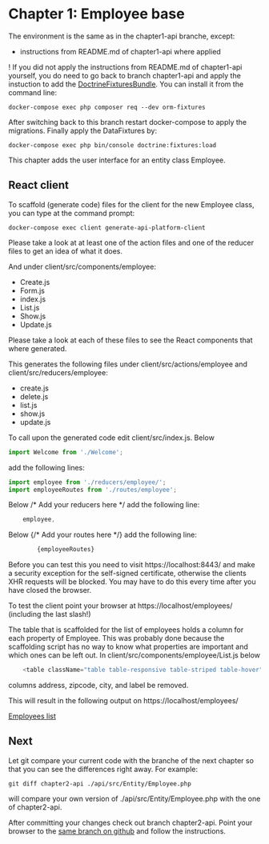 Chapter 1: Employee base
========================

The environment is the same as in the chapter1-api branche, except:
- instructions from README.md of chapter1-api where applied

! If you did not apply the instructions from README.md of chapter1-api
yourself, you do need to go back to branch chapter1-api and apply
the instuction to add  the [DoctrineFixturesBundle](https://symfony.com/doc/current/bundles/DoctrineFixturesBundle/index.html).
You can install it from the command line:
```shell
docker-compose exec php composer req --dev orm-fixtures
```
After switching back to this branch restart docker-compose to apply the migrations.
Finally apply the DataFixtures by:
```shell
docker-compose exec php bin/console doctrine:fixtures:load
```

This chapter adds the user interface for an entity class Employee.

React client
------------
To scaffold (generate code) files for the client for the new Employee class, you can 
type at the command prompt: 

```shell
docker-compose exec client generate-api-platform-client
```

Please take a look at at least one of the action files and one of the reducer files
to get an idea of what it does.

And under client/src/components/employee:
- Create.js
- Form.js
- index.js
- List.js
- Show.js
- Update.js

Please take a look at each of these files to see the React components 
that where generated. 

This generates the following files under client/src/actions/employee and 
client/src/reducers/employee:
- create.js
- delete.js
- list.js
- show.js
- update.js


To call upon the generated code edit client/src/index.js. Below
```javascript
import Welcome from './Welcome'; 
```

add the following lines:

```javascript
import employee from './reducers/employee/';
import employeeRoutes from './routes/employee';
```

Below /* Add your reducers here */
add the following line:
```javascript
    employee,
```

Below {/* Add your routes here */}
add the following line:
```javascript
        {employeeRoutes}
```

Before you can test this you need to visit https://localhost:8443/
and make a security exception for the self-signed certificate, otherwise the clients
XHR requests will be blocked. You may have to do this every time after you
have closed the browser. 

To test the client point your browser at https://localhost/employees/
(including the last slash!)

The table that is scaffolded for the list of employees holds a column
for each property of Employee. This was probably done because the scaffolding script
has no way to know what properties are important and which ones can be left out. 
In client/src/components/employee/List.js below  
```javascript jsx
    <table className="table table-responsive table-striped table-hover">
```
columns address, zipcode, city, and label be removed.

This will result in the following output on https://localhost/employees/ 

[Employees list](resources/Employees.png)

Next
----

Let git compare your current code with the branche of the next chapter 
so that you can see the differences right away. For example:
```shell
git diff chapter2-api ./api/src/Entity/Employee.php
```
will compare your own version of ./api/src/Entity/Employee.php with
the one of chapter2-api.

After committing your changes check out branch chapter2-api. 
Point your browser to the [same branch on github](https://github.com/metaclass-nl/tutorial-api-platform/tree/chapter2-api) 
and follow the instructions.

